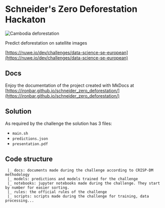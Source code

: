 # Schneider's Zero Deforestation Hackaton

![Cambodia deforestation](https://imgs.mongabay.com/wp-content/uploads/sites/20/2017/01/13151931/0113-rubber-progression.png)

Predict deforestation on satellite images

[https://nuwe.io/dev/challenges/data-science-se-european](https://nuwe.io/dev/challenges/data-science-se-european)

## Docs

Enjoy the documentation of the project created with MkDocs at [https://ironbar.github.io/schneider_zero_deforestation/](https://ironbar.github.io/schneider_zero_deforestation/)

## Solution

As required by the challenge the solution has 3 files:

- `main.sh`
- `predictions.json`
- `presentation.pdf`

## Code structure

     |_ docs: documents made during the challenge according to CRISP-DM methodology
     |_ models: predictions and models trained for the challenge
     |_ notebooks: jupyter notebooks made during the challenge. They start by number for easier sorting.
     |_ rules: the official rules of the challenge
     |_ scripts: scripts made during the challenge for training, data processing...
